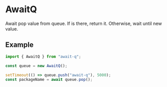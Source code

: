 # AwaitQ

Await pop value from queue. If is there, return it. Otherwise, wait until new value.

## Example

```js
import { AwaitQ } from "await-q";

const queue = new AwaitQ();

setTimeout(() => queue.push("await-q"), 5000);
const packageName = await queue.pop();
```
